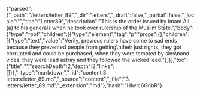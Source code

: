 {"parsed":{"_path":"/letters/letter_89","_dir":"letters","_draft":false,"_partial":false,"_locale":"","title":"Letter89","description":"This is the order issued by Imam Ali (a) to his generals when he took over rulership of the Muslim State.","body":{"type":"root","children":[{"type":"element","tag":"p","props":{},"children":[{"type":"text","value":"Verily, previous rulers have come to sad ends because they prevented people from getting\ntheir just rights, they got corrupted and could be purchased, when they were tempted by sins\nand vices, they were lead astray and they followed the wicked lead."}]}],"toc":{"title":"","searchDepth":2,"depth":2,"links":[]}},"_type":"markdown","_id":"content:3. letters:letter_89.md","_source":"content","_file":"3. letters/letter_89.md","_extension":"md"},"hash":"HlwIc6GnbR"}